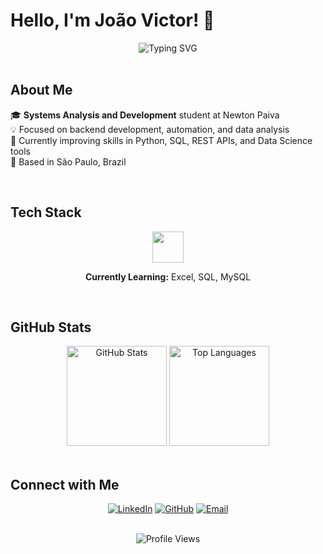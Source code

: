 # Hello, I'm João Victor! 👋

<div align="center">
  <img src="https://readme-typing-svg.herokuapp.com?font=Fira+Code&size=18&duration=3000&pause=1000&color=58A6FF&center=true&vCenter=true&width=500&lines=Systems+Analysis+and+Development;Backend+%7C+Automation+%7C+Data+Science" alt="Typing SVG" />
</div>

<br>

## About Me

🎓 **Systems Analysis and Development** student at Newton Paiva  
💡 Focused on backend development, automation, and data analysis  
🚀 Currently improving skills in Python, SQL, REST APIs, and Data Science tools  
📍 Based in São Paulo, Brazil

<br>

## Tech Stack

<div align="center">

<img src="https://skillicons.dev/icons?i=python,git,github,vscode" height="50" />

**Currently Learning:** Excel, SQL, MySQL

</div>

<br>

## GitHub Stats

<div align="center">
  <img src="https://github-readme-stats.vercel.app/api?username=joaovictor&show_icons=true&theme=dark&hide_border=true&count_private=true" alt="GitHub Stats" height="160"/>
  <img src="https://github-readme-stats.vercel.app/api/top-langs/?username=joaovictor&layout=compact&theme=dark&hide_border=true" alt="Top Languages" height="160"/>
</div>

<br>

## Connect with Me

<div align="center">

[![LinkedIn](https://img.shields.io/badge/LinkedIn-0077B5?style=flat&logo=linkedin&logoColor=white)](https://www.linkedin.com/in/joao-victor-da-silva-rodrigues-53a9aa291)
[![GitHub](https://img.shields.io/badge/GitHub-333?style=flat&logo=github&logoColor=white)](https://github.com/joaovictor)
[![Email](https://img.shields.io/badge/Email-D14836?style=flat&logo=gmail&logoColor=white)](mailto:joaovictor@email.com)

</div>

<br>

<div align="center">
  <img src="https://komarev.com/ghpvc/?username=joaovictor&color=58A6FF&style=flat" alt="Profile Views" />
</div>
